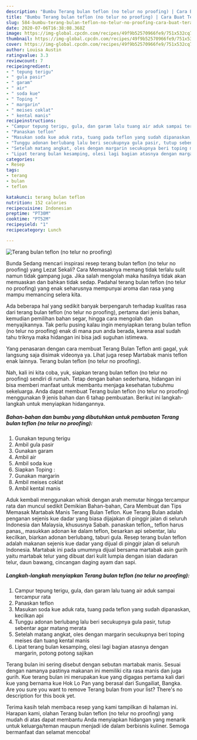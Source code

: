 ```yaml
---
description: "Bumbu Terang bulan teflon (no telur no proofing) | Cara Buat Terang bulan teflon (no telur no proofing) Yang Menggugah Selera"
title: "Bumbu Terang bulan teflon (no telur no proofing) | Cara Buat Terang bulan teflon (no telur no proofing) Yang Menggugah Selera"
slug: 584-bumbu-terang-bulan-teflon-no-telur-no-proofing-cara-buat-terang-bulan-teflon-no-telur-no-proofing-yang-menggugah-selera
date: 2020-07-06T16:38:08.368Z
image: https://img-global.cpcdn.com/recipes/49f9b52570966fe9/751x532cq70/terang-bulan-teflon-no-telur-no-proofing-foto-resep-utama.jpg
thumbnail: https://img-global.cpcdn.com/recipes/49f9b52570966fe9/751x532cq70/terang-bulan-teflon-no-telur-no-proofing-foto-resep-utama.jpg
cover: https://img-global.cpcdn.com/recipes/49f9b52570966fe9/751x532cq70/terang-bulan-teflon-no-telur-no-proofing-foto-resep-utama.jpg
author: Louisa Austin
ratingvalue: 3.3
reviewcount: 7
recipeingredient:
- " tepung terigu"
- " gula pasir"
- " garam"
- " air"
- " soda kue"
- " Toping "
- " margarin"
- " meises coklat"
- " kental manis"
recipeinstructions:
- "Campur tepung terigu, gula, dan garam lalu tuang air aduk sampai tercampur rata"
- "Panaskan teflon"
- "Masukan soda kue aduk rata, tuang pada teflon yang sudah dipanaskan, kecilkan api"
- "Tunggu adonan berlubang lalu beri secukupnya gula pasir, tutup sebentar agar matang merata"
- "Setelah matang angkat, oles dengan margarin secukupnya beri toping meises dan tuang kental manis"
- "Lipat terang bulan kesamping, olesi lagi bagian atasnya dengan margarin, potong potong sajikan"
categories:
- Resep
tags:
- terang
- bulan
- teflon

katakunci: terang bulan teflon 
nutrition: 152 calories
recipecuisine: Indonesian
preptime: "PT30M"
cooktime: "PT52M"
recipeyield: "1"
recipecategory: Lunch

---
```



![Terang bulan teflon (no telur no proofing)](https://img-global.cpcdn.com/recipes/49f9b52570966fe9/751x532cq70/terang-bulan-teflon-no-telur-no-proofing-foto-resep-utama.jpg)

Bunda Sedang mencari inspirasi resep terang bulan teflon (no telur no proofing) yang Lezat Sekali? Cara Memasaknya memang tidak terlalu sulit namun tidak gampang juga. Jika salah mengolah maka hasilnya tidak akan memuaskan dan bahkan tidak sedap. Padahal terang bulan teflon (no telur no proofing) yang enak seharusnya mempunyai aroma dan rasa yang mampu memancing selera kita.

Ada beberapa hal yang sedikit banyak berpengaruh terhadap kualitas rasa dari terang bulan teflon (no telur no proofing), pertama dari jenis bahan, kemudian pemilihan bahan segar, hingga cara mengolah dan menyajikannya. Tak perlu pusing kalau ingin menyiapkan terang bulan teflon (no telur no proofing) enak di mana pun anda berada, karena asal sudah tahu triknya maka hidangan ini bisa jadi suguhan istimewa.

Yang penasaran dengan cara membuat Terang Bulan Teflon anti gagal, yuk langsung saja disimak videonya ya. Lihat juga resep Martabak manis teflon enak lainnya. Terang bulan teflon (no telur no proofing).


Nah, kali ini kita coba, yuk, siapkan terang bulan teflon (no telur no proofing) sendiri di rumah. Tetap dengan bahan sederhana, hidangan ini bisa memberi manfaat untuk membantu menjaga kesehatan tubuhmu sekeluarga. Anda dapat membuat Terang bulan teflon (no telur no proofing) menggunakan 9 jenis bahan dan 6 tahap pembuatan. Berikut ini langkah-langkah untuk menyiapkan hidangannya.

<!--inarticleads1-->

##### Bahan-bahan dan bumbu yang dibutuhkan untuk pembuatan Terang bulan teflon (no telur no proofing):

1. Gunakan  tepung terigu
1. Ambil  gula pasir
1. Gunakan  garam
1. Ambil  air
1. Ambil  soda kue
1. Siapkan  Toping :
1. Gunakan  margarin
1. Ambil  meises coklat
1. Ambil  kental manis


Aduk kembali menggunakan whisk dengan arah memutar hingga tercampur rata dan muncul sedikit Demikian Bahan-bahan, Cara Membuat dan Tips Memasak Martabak Manis Terang Bulan Teflon. Kue Terang Bulan adalah penganan sejenis kue dadar yang biasa dijajakan di pinggir jalan di seluruh Indonesia dan Malaysia, khususnya Sabah. panaskan teflon,, teflon harus panas,, masukkan adonan ke dalam teflon, besarkan api sebentar, lalu kecilkan, biarkan adonan berlubang, taburi gula. Resep terang bulan teflon adalah makanan sejenis kue dadar yang dijual di pinggir jalan di seluruh Indonesia. Martabak ini pada umumnya dijual bersama martabak asin gurih yaitu martabak telur yang dibuat dari kulit lumpia dengan isian dadaran telur, daun bawang, cincangan daging ayam dan sapi. 

<!--inarticleads2-->

##### Langkah-langkah menyiapkan Terang bulan teflon (no telur no proofing):

1. Campur tepung terigu, gula, dan garam lalu tuang air aduk sampai tercampur rata
1. Panaskan teflon
1. Masukan soda kue aduk rata, tuang pada teflon yang sudah dipanaskan, kecilkan api
1. Tunggu adonan berlubang lalu beri secukupnya gula pasir, tutup sebentar agar matang merata
1. Setelah matang angkat, oles dengan margarin secukupnya beri toping meises dan tuang kental manis
1. Lipat terang bulan kesamping, olesi lagi bagian atasnya dengan margarin, potong potong sajikan


Terang bulan ini sering disebut dengan sebutan martabak manis. Sesuai dengan namanya pastinya makanan ini memiliki cita rasa manis dan juga gurih. Kue terang bulan ini merupakan kue yang digagas pertama kali dari kue yang bernama kue Hok Lo Pan yang berasal dari Sungailiat, Bangka. Are you sure you want to remove Terang bulan from your list? There&#39;s no description for this book yet. 

Terima kasih telah membaca resep yang kami tampilkan di halaman ini. Harapan kami, olahan Terang bulan teflon (no telur no proofing) yang mudah di atas dapat membantu Anda menyiapkan hidangan yang menarik untuk keluarga/teman maupun menjadi ide dalam berbisnis kuliner. Semoga bermanfaat dan selamat mencoba!
